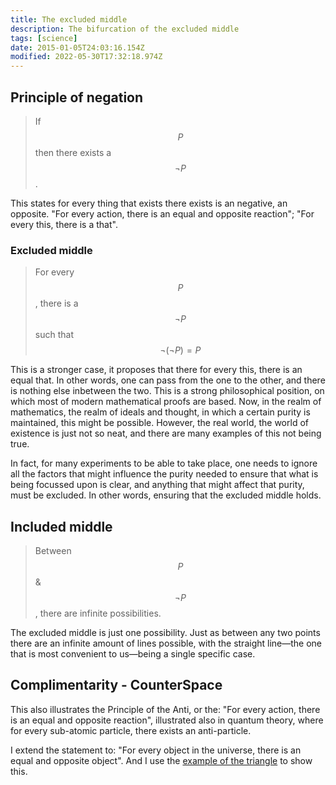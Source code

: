 ```yaml
---
title: The excluded middle
description: The bifurcation of the excluded middle
tags: [science]
date: 2015-01-05T24:03:16.154Z
modified: 2022-05-30T17:32:18.974Z
---
```


## Principle of negation

> If $$P$$ then there exists a $$\neg{P}$$.

This states for every thing that exists there exists is an negative, an opposite. "For every action, there is an equal and opposite reaction"; "For every this, there is a that".

### Excluded middle

> For every $$P$$, there is a $$\neg{P}$$ such that $$\neg(\neg{P}) = P$$

This is a stronger case, it proposes that there for every this, there is an equal that. In other words, one can pass from the one to the other, and there is nothing else inbetween the two. This is a strong philosophical position, on which most of modern mathematical proofs are based. Now, in the realm of mathematics, the realm of ideals and thought, in which a certain purity is maintained, this might be possible. However, the real world, the world of existence is just not so neat, and there are many examples of this not being true.

In fact, for many experiments to be able to take place, one needs to ignore all the factors that might influence the purity needed to ensure that what is being focussed upon is clear, and anything that might affect that purity, must be excluded. In other words, ensuring that the excluded middle holds.

## Included middle

> Between $$P$$ &amp; $$\neg P$$, there are infinite possibilities.

The excluded middle is just one possibility. Just as between any two points there are an infinite amount of lines possible, with the straight line&mdash;the one that is most convenient to us&mdash;being a single specific case.

## Complimentarity - CounterSpace

This also illustrates the Principle of the Anti, or the: "For every action, there is an equal and opposite reaction", illustrated also in quantum theory, where for every sub-atomic particle, there exists an anti-particle.

I extend the statement to: "For every object in the universe, there is an equal and opposite object". And I use the [example of the triangle](/posts/qkab/trinity/) to show this.
